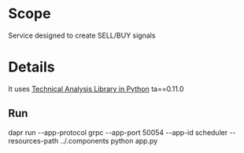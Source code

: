 # Scope
Service designed to create SELL/BUY signals

# Details
It uses [Technical Analysis Library in Python](https://pypi.org/project/ta/)
ta==0.11.0

## Run
dapr run --app-protocol grpc --app-port 50054 --app-id scheduler --resources-path ../.components python app.py
